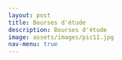 ```yaml
---
layout: post
title: Bourses d'étude
description: Bourses d'étude
image: assets/images/pic11.jpg
nav-menu: true
---
```

